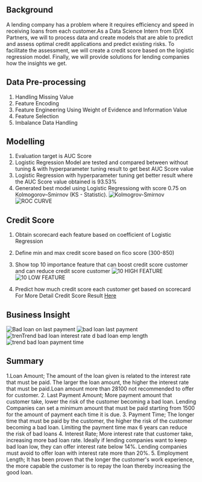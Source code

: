 **Background**
---
A lending company has a problem where it requires efficiency and speed in receiving loans from each customer.As a Data Science Intern from ID/X Partners, we will to process data and create models that are able to predict and assess optimal credit applications and predict existing risks. To facilitate the assessment, we will create a credit score based on the logistic regression model. Finally, we will provide solutions for lending companies how the insights we get.

**Data Pre-processing**
---
1. Handling Missing Value
2. Feature Encoding
3. Feature Engineering Using Weight of Evidence and Information Value
4. Feature Selection
5. Imbalance Data Handling

**Modelling**
---
1. Evaluation target is AUC Score 
2. Logistic Regression Model are tested and compared between without tuning & with hyperparameter tuning result to get best AUC Score value
3. Logistic Regression with hyperparameter tuning get better result where the AUC Score value obtained is 93.53%
4. Generated best model using Logistic Regressiong with score 0.75 on Kolmogorov–Smirnov (KS - Statistic).
![Kolmogrov-Smirnov](https://user-images.githubusercontent.com/68262798/194569140-e2ea4c7b-dff1-4e4c-ac64-38759763faf3.png)
![ROC CURVE](https://user-images.githubusercontent.com/68262798/194569176-9201cadb-d374-406e-8664-53173209497a.png)

**Credit Score**
---
1. Obtain scorecard each feature based on coefficient of Logistic Regression
2. Define min and max credit score based on fico score (300-850)
4. Show top 10 importance feature that can boost credit score customer and can reduce credit score customer
![10 HIGH FEATURE](https://user-images.githubusercontent.com/68262798/194567844-1e106237-dfc7-4af6-99f6-58ffe4556cfd.png)
![10 LOW FEATURE](https://user-images.githubusercontent.com/68262798/194567867-c7d69508-2160-4767-be7c-ba60672facfc.png)

5. Predict how much credit score each customer get based on scorecard 
For More Detail Credit Score Result [Here](https://docs.google.com/spreadsheets/d/1n1XGrjIUdIzlcMO4ZVTzmXzuvRpE2bgN1qCO-qTNUx4/edit?usp=sharing)


**Business Insight**
---
![Bad loan on last payment](https://user-images.githubusercontent.com/68262798/194567641-17c0114c-c8a2-4a64-b153-f74290a7dc4e.png)
![bad loan last payment](https://user-images.githubusercontent.com/68262798/194567667-e08d9c60-6bce-4acf-b190-319e98238bb7.png)
![tren![Trend bad loan interest rate](https://user-images.githubusercontent.com/68262798/194567760-36910a46-6e04-4cff-af15-d88deae6a741.png)
d bad loan emp length](https://user-images.githubusercontent.com/68262798/194567741-80abb80f-300c-4523-bd4f-c95a0f03bb6c.png)
![trend bad loan payment time](https://user-images.githubusercontent.com/68262798/194567775-62ff8592-4c20-42df-a548-baf6b5fb8f70.png)

**Summary**
---
1.Loan Amount; The amount of the loan given is related to the interest rate that must be paid. The larger the loan amount, the higher the interest rate that must be paid.Loan amount more than 28100 not recommended to offer for customer.
2. Last Payment Amount; More payment amount that customer take, lower the risk of the customer becoming a bad loan. Lending Companies can set a minimum amount that must be paid starting from 1500 for the amount of payment each time it is due.
3. Payment Time; The longer time that must be paid by the customer, the higher the risk of the customer becoming a bad loan. Limiting the payment time max 6 years can reduce the risk of bad loans
4. Interest Rate; More interest rate that customer take, increasing more bad loan rate. Ideally if lending companies want to keep bad loan low, they can offer interest rate below 14%. Lending companies must avoid to offer loan with interest rate more than 20%.
5. Employment Length; It has been proven that the longer the customer's work experience, the more capable the customer is to repay the loan thereby increasing the good loan.

